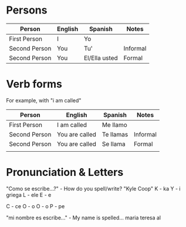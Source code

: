 # Persons
| Person        | English | Spanish       | Notes    |
| ------------- | ------- | ------------- | -------- |
| First Person  | I       | Yo            |          |
| Second Person | You     | Tu'           | Informal |
| Second Person | You     | El/Ella usted | Formal   |

# Verb forms
For example, with "i am called"

| Person        | English        | Spanish   | Notes    |
| ------------- | -------------- | --------- | -------- |
| First Person  | I am called    | Me llamo  |          |
| Second Person | You are called | Te llamas | Informal |
| Second Person | You are called | Se llama  | Formal   |
|               |                |           |          |
# Pronunciation & Letters
"Como se escribe...?" - How do you spell/write?
"Kyle Coop"
K - ka
Y - i griega
L - ele
E - e

C - ce
O - o
O - o
P - pe


"mi nombre es escribe..." - My name is spelled...
maria teresa al